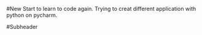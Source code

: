 #New
Start to learn to code again. Trying to creat different application with python on pycharm.

#Subheader
